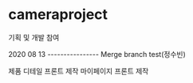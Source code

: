 # cameraproject
기획 및 개발 참여

2020 08 13 ---------------- Merge branch test(정수빈)

제품 디테일 프론트 제작
마이페이지 프론트 제작

